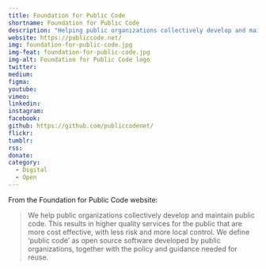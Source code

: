 ```yaml
---
title: Foundation for Public Code
shortname: Foundation for Public Code
description: "Helping public organizations collectively develop and maintain public code."
website: https://publiccode.net/
img: foundation-for-public-code.jpg
img-feat: foundation-for-public-code.jpg
img-alt: Foundation for Public Code logo
twitter: 
medium: 
figma: 
youtube: 
vimeo: 
linkedin: 
instagram: 
facebook: 
github: https://github.com/publiccodenet/
flickr: 
tumblr: 
rss: 
donate: 
category:
  - Digital
  - Open
---
```


From the Foundation for Public Code website:

> We help public organizations collectively develop and maintain public code. This results in higher quality services for the public that are more cost effective, with less risk and more local control. We define ‘public code’ as open source software developed by public organizations, together with the policy and guidance needed for reuse.
